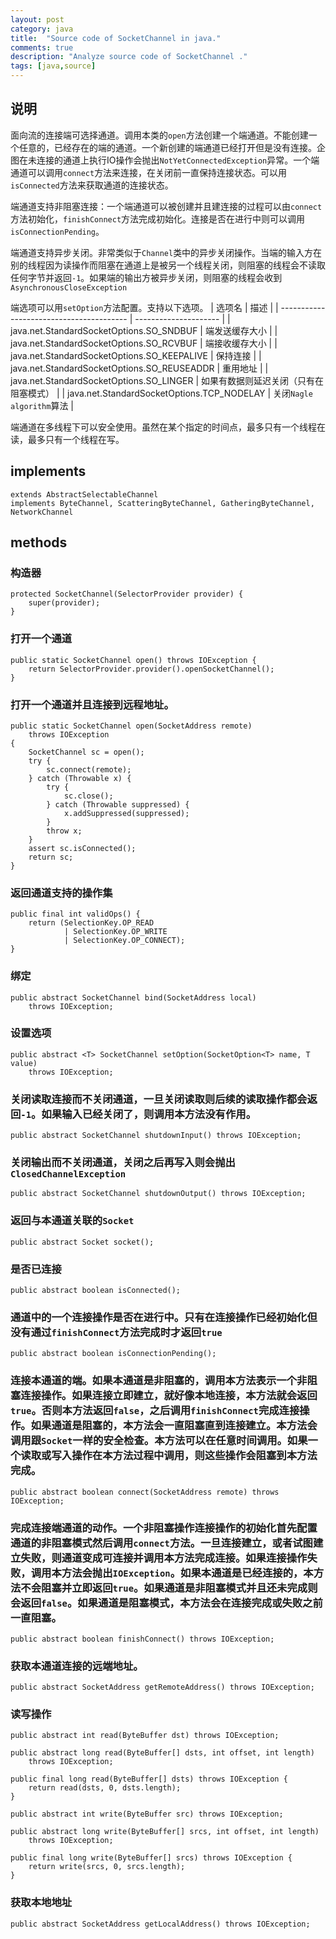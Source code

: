 ```yaml
---
layout: post
category: java
title:  "Source code of SocketChannel in java."
comments: true
description: "Analyze source code of SocketChannel ."
tags: [java,source]
---
```


## 说明

面向流的连接端可选择通道。调用本类的`open`方法创建一个端通道。不能创建一个任意的，已经存在的端的通道。一个新创建的端通道已经打开但是没有连接。企图在未连接的通道上执行IO操作会抛出`NotYetConnectedException`异常。一个端通道可以调用`connect`方法来连接，在关闭前一直保持连接状态。可以用`isConnected`方法来获取通道的连接状态。

端通道支持非阻塞连接：一个端通道可以被创建并且建连接的过程可以由`connect`方法初始化，`finishConnect`方法完成初始化。连接是否在进行中则可以调用`isConnectionPending`。

端通道支持异步关闭。非常类似于`Channel`类中的异步关闭操作。当端的输入方在别的线程因为读操作而阻塞在通道上是被另一个线程关闭，则阻塞的线程会不读取任何字节并返回`-1`。如果端的输出方被异步关闭，则阻塞的线程会收到`AsynchronousCloseException`

端选项可以用`setOption`方法配置。支持以下选项。
| 选项名                                      | 描述                    |
| ---------------------------------------- | --------------------- |
| java.net.StandardSocketOptions.SO_SNDBUF | 端发送缓存大小               |
| java.net.StandardSocketOptions.SO_RCVBUF | 端接收缓存大小               |
| java.net.StandardSocketOptions.SO_KEEPALIVE | 保持连接                  |
| java.net.StandardSocketOptions.SO_REUSEADDR | 重用地址                  |
| java.net.StandardSocketOptions.SO_LINGER | 如果有数据则延迟关闭（只有在阻塞模式）   |
| java.net.StandardSocketOptions.TCP_NODELAY | 关闭`Nagle algorithm`算法 |

端通道在多线程下可以安全使用。虽然在某个指定的时间点，最多只有一个线程在读，最多只有一个线程在写。

## implements

```
extends AbstractSelectableChannel
implements ByteChannel, ScatteringByteChannel, GatheringByteChannel, NetworkChannel
```

## methods

### 构造器

```
protected SocketChannel(SelectorProvider provider) {
    super(provider);
}
```

### 打开一个通道

```
public static SocketChannel open() throws IOException {
    return SelectorProvider.provider().openSocketChannel();
}
```

### 打开一个通道并且连接到远程地址。

```
public static SocketChannel open(SocketAddress remote)
    throws IOException
{
    SocketChannel sc = open();
    try {
        sc.connect(remote);
    } catch (Throwable x) {
        try {
            sc.close();
        } catch (Throwable suppressed) {
            x.addSuppressed(suppressed);
        }
        throw x;
    }
    assert sc.isConnected();
    return sc;
}
```

### 返回通道支持的操作集

```
public final int validOps() {
    return (SelectionKey.OP_READ
            | SelectionKey.OP_WRITE
            | SelectionKey.OP_CONNECT);
}
```

### 绑定

```
public abstract SocketChannel bind(SocketAddress local)
    throws IOException;
```

### 设置选项

```
public abstract <T> SocketChannel setOption(SocketOption<T> name, T value)
    throws IOException;
```

### 关闭读取连接而不关闭通道，一旦关闭读取则后续的读取操作都会返回`-1`。如果输入已经关闭了，则调用本方法没有作用。

```
public abstract SocketChannel shutdownInput() throws IOException;
```

### 关闭输出而不关闭通道，关闭之后再写入则会抛出`ClosedChannelException`

```
public abstract SocketChannel shutdownOutput() throws IOException;
```

### 返回与本通道关联的`Socket`

```
public abstract Socket socket();
```

### 是否已连接

```
public abstract boolean isConnected();
```

### 通道中的一个连接操作是否在进行中。只有在连接操作已经初始化但没有通过`finishConnect`方法完成时才返回`true`

```
public abstract boolean isConnectionPending();
```

### 连接本通道的端。如果本通道是非阻塞的，调用本方法表示一个非阻塞连接操作。如果连接立即建立，就好像本地连接，本方法就会返回`true`。否则本方法返回`false`，之后调用`finishConnect`完成连接操作。如果通道是阻塞的，本方法会一直阻塞直到连接建立。本方法会调用跟`Socket`一样的安全检查。本方法可以在任意时间调用。如果一个读取或写入操作在本方法过程中调用，则这些操作会阻塞到本方法完成。

```
public abstract boolean connect(SocketAddress remote) throws IOException;
```

### 完成连接端通道的动作。一个非阻塞操作连接操作的初始化首先配置通道的非阻塞模式然后调用`connect`方法。一旦连接建立，或者试图建立失败，则通道变成可连接并调用本方法完成连接。如果连接操作失败，调用本方法会抛出`IOException`。如果本通道是已经连接的，本方法不会阻塞并立即返回`true`。如果通道是非阻塞模式并且还未完成则会返回`false`。如果通道是阻塞模式，本方法会在连接完成或失败之前一直阻塞。

```
public abstract boolean finishConnect() throws IOException;
```

### 获取本通道连接的远端地址。

```
public abstract SocketAddress getRemoteAddress() throws IOException;
```

### 读写操作

```
public abstract int read(ByteBuffer dst) throws IOException;

public abstract long read(ByteBuffer[] dsts, int offset, int length)
    throws IOException;

public final long read(ByteBuffer[] dsts) throws IOException {
    return read(dsts, 0, dsts.length);
}

public abstract int write(ByteBuffer src) throws IOException;

public abstract long write(ByteBuffer[] srcs, int offset, int length)
    throws IOException;

public final long write(ByteBuffer[] srcs) throws IOException {
    return write(srcs, 0, srcs.length);
}
```

### 获取本地地址

```
public abstract SocketAddress getLocalAddress() throws IOException;
```